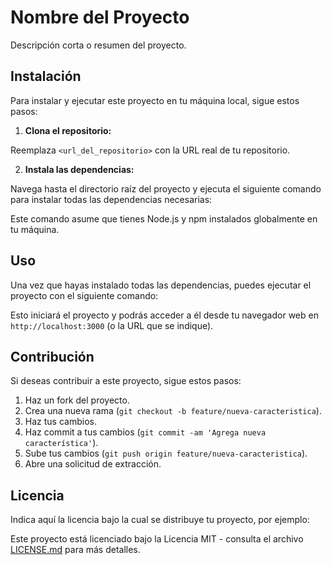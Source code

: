 # Nombre del Proyecto

Descripción corta o resumen del proyecto.

## Instalación

Para instalar y ejecutar este proyecto en tu máquina local, sigue estos pasos:

1. **Clona el repositorio:**


Reemplaza `<url_del_repositorio>` con la URL real de tu repositorio.

2. **Instala las dependencias:**

Navega hasta el directorio raíz del proyecto y ejecuta el siguiente comando para instalar todas las dependencias necesarias:


Este comando asume que tienes Node.js y npm instalados globalmente en tu máquina.

## Uso

Una vez que hayas instalado todas las dependencias, puedes ejecutar el proyecto con el siguiente comando:


Esto iniciará el proyecto y podrás acceder a él desde tu navegador web en `http://localhost:3000` (o la URL que se indique).

## Contribución

Si deseas contribuir a este proyecto, sigue estos pasos:

1. Haz un fork del proyecto.
2. Crea una nueva rama (`git checkout -b feature/nueva-caracteristica`).
3. Haz tus cambios.
4. Haz commit a tus cambios (`git commit -am 'Agrega nueva característica'`).
5. Sube tus cambios (`git push origin feature/nueva-caracteristica`).
6. Abre una solicitud de extracción.

## Licencia

Indica aquí la licencia bajo la cual se distribuye tu proyecto, por ejemplo:

Este proyecto está licenciado bajo la Licencia MIT - consulta el archivo [LICENSE.md](LICENSE.md) para más detalles.
